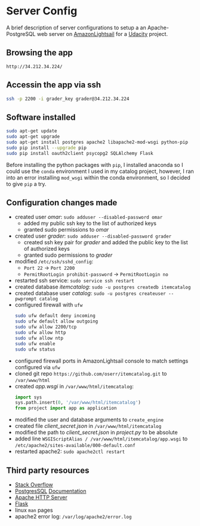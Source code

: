 # Server Config

A brief description of server configurations to setup a an Apache-PostgreSQL web server on [AmazonLightsail][1] for a [Udacity][2] project.

## Browsing the app

```
http://34.212.34.224/
```

## Accessin the app via ssh

```bash
ssh -p 2200 -i grader_key grader@34.212.34.224
```

## Software installed

```bash
sudo apt-get update
sudo apt-get upgrade
sudo apt-get install postgres apache2 libapache2-mod-wsgi python-pip
sudo pip install --upgrade pip
sudo pip install oauth2client psycopg2 SQLAlchemy Flask
```

Before installing the python packages with `pip`, I installed anaconda so I could use the `conda` environment I used in my catalog project, however, I ran into an error installing `mod_wsgi` within the conda environment, so I decided to give `pip` a try.

## Configuration changes made

* created user *omar*: `sudo adduser --disabled-password omar`
    * added my public ssh key to the list of authorized keys
    * granted sudo permissions to *omar*
* created user *grader*: `sudo adduser --disabled-password grader`
    * created ssh key pair for *grader* and added the public key to the list of authorized keys
    * granted sudo permissions to *grader*
* modified `/etc/ssh/sshd_config`:
    * `Port 22` -> `Port 2200`
    * `PermitRootLogin prohibit-password` -> `PermitRootLogin no`
* restarted ssh service: `sudo service ssh restart`
* created database *itemcatalog*: `sudo -u postgres createdb itemcatalog`
* created database user *catalog*: `sudo -u postgres createuser --pwprompt catalog`
* configured firewall with `ufw`
    ```bash
    sudo ufw default deny incoming
    sudo ufw default allow outgoing
    sudo ufw allow 2200/tcp
    sudo ufw allow http
    sudo ufw allow ntp
    sudo ufw enable
    sudo ufw status
    ```
* configured firewall ports in AmazonLightsail console to match settings configured via `ufw`
* cloned git repo `https://github.com/oserr/itemcatalog.git` to `/var/www/html`
* created *app.wsgi* in `/var/www/html/itemcatalog`:
    ```python
    import sys
    sys.path.insert(0, '/var/www/html/itemcatalog')
    from project import app as application
    ```
* modified the user and database arguments to `create_engine`
* created file *client_secret.json* in `/var/www/html/itemcatalog`
* modified the path to *client_secret.json* in *project.py* to be absolute
* added line `WSGIScriptAlias / /var/www/html/itemcatalog/app.wsgi` to `/etc/apache2/sites-available/000-default.conf`
* restarted apache2: `sudo apache2ctl restart`

## Third party resources

* [Stack Overflow][3]
* [PostgresSQL][4] [Documentation][5]
* [Apache HTTP Server][6]
* [Flask][7]
* linux `man` pages
* apache2 error log: `/var/log/apache2/error.log`

[1]: https://amazonlightsail.com/
[2]: https://www.udacity.com/
[3]: https://stackoverflow.com/
[4]: https://www.postgresql.org/
[5]: https://www.postgresql.org/docs/current/static/index.html
[6]: https://httpd.apache.org/
[7]: http://flask.pocoo.org/docs/0.12/deploying/mod_wsgi

